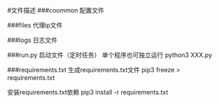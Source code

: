 #文件描述
###coommon 
配置文件

###files
代理ip文件

###logs
日志文件

###run.py
启动文件（定时任务）  单个程序也可独立运行 python3 XXX.py

###requirements.txt
生成requirements.txt文件
pip3 freeze > requirements.txt

安装requirements.txt依赖
pip3 install -r requirements.txt


